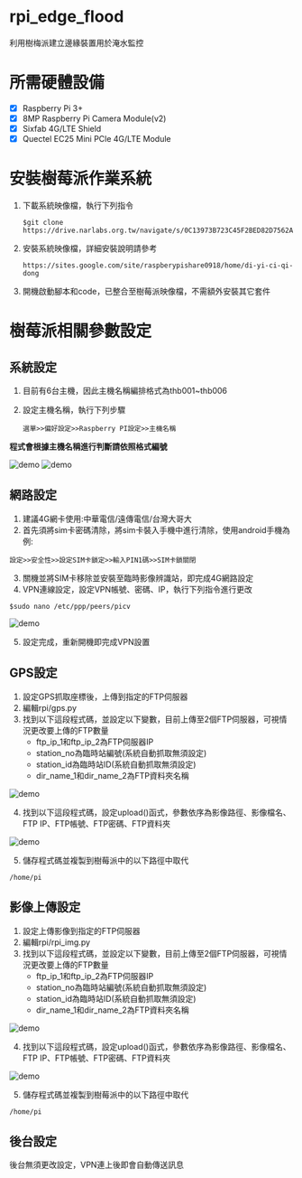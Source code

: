 # rpi_edge_flood
利用樹梅派建立邊緣裝置用於淹水監控

# 所需硬體設備
- [x] Raspberry Pi 3+
- [x] 8MP Raspberry Pi Camera Module(v2)
- [x] Sixfab 4G/LTE Shield
- [x] Quectel EC25 Mini PCle 4G/LTE Module

# 安裝樹莓派作業系統
1. 下載系統映像檔，執行下列指令
   
       $git clone https://drive.narlabs.org.tw/navigate/s/0C13973B723C45F2BED82D7562A6AD21GUY
   
2. 安裝系統映像檔，詳細安裝說明請參考
   
       https://sites.google.com/site/raspberypishare0918/home/di-yi-ci-qi-dong
   
3. 開機啟動腳本和code，已整合至樹莓派映像檔，不需額外安裝其它套件

# 樹莓派相關參數設定
## 系統設定
   1. 目前有6台主機，因此主機名稱編排格式為thb001~thb006
   2. 設定主機名稱，執行下列步驟
   
          選單>>偏好設定>>Raspberry PI設定>>主機名稱   
       
   __程式會根據主機名稱進行判斷請依照格式編號__
   
![demo](https://raw.githubusercontent.com/healthy8701/rpi_edge_flood/master/img/menu_config.JPG)
![demo](https://raw.githubusercontent.com/healthy8701/rpi_edge_flood/master/img/name.JPG)

## 網路設定
   1. 建議4G網卡使用:中華電信/遠傳電信/台灣大哥大
   2. 首先須將sim卡密碼清除，將sim卡裝入手機中進行清除，使用android手機為例:
   
    設定>>安全性>>設定SIM卡鎖定>>輸入PIN1碼>>SIM卡鎖關閉
   
   3. 關機並將SIM卡移除並安裝至臨時影像辨識站，即完成4G網路設定
   4. VPN連線設定，設定VPN帳號、密碼、IP，執行下列指令進行更改

    $sudo nano /etc/ppp/peers/picv

![demo](https://github.com/healthy8701/rpi_edge_flood/blob/master/img/vpn.JPG?raw=true)

   5. 設定完成，重新開機即完成VPN設置

## GPS設定
   1. 設定GPS抓取座標後，上傳到指定的FTP伺服器
   2. 編輯rpi/gps.py
   3. 找到以下這段程式碼，並設定以下變數，目前上傳至2個FTP伺服器，可視情況更改要上傳的FTP數量
      * ftp_ip_1和ftp_ip_2為FTP伺服器IP
      * station_no為臨時站編號(系統自動抓取無須設定)
      * station_id為臨時站ID(系統自動抓取無須設定)
      * dir_name_1和dir_name_2為FTP資料夾名稱   
   
![demo](https://raw.githubusercontent.com/healthy8701/rpi_edge_flood/master/img/gps1.JPG)

   4. 找到以下這段程式碼，設定upload()函式，參數依序為影像路徑、影像檔名、FTP IP、FTP帳號、FTP密碼、FTP資料夾
   
![demo](https://raw.githubusercontent.com/healthy8701/rpi_edge_flood/master/img/gps2.JPG)

   5. 儲存程式碼並複製到樹莓派中的以下路徑中取代
   
    /home/pi

## 影像上傳設定
   1. 設定上傳影像到指定的FTP伺服器
   2. 編輯rpi/rpi_img.py
   3. 找到以下這段程式碼，並設定以下變數，目前上傳至2個FTP伺服器，可視情況更改要上傳的FTP數量
      * ftp_ip_1和ftp_ip_2為FTP伺服器IP
      * station_no為臨時站編號(系統自動抓取無須設定)
      * station_id為臨時站ID(系統自動抓取無須設定)
      * dir_name_1和dir_name_2為FTP資料夾名稱   
      
   ![demo](https://raw.githubusercontent.com/healthy8701/rpi_edge_flood/master/img/img1.JPG)
   
   4. 找到以下這段程式碼，設定upload()函式，參數依序為影像路徑、影像檔名、FTP IP、FTP帳號、FTP密碼、FTP資料夾
    
   ![demo](https://raw.githubusercontent.com/healthy8701/rpi_edge_flood/master/img/img2.JPG)
   
   5. 儲存程式碼並複製到樹莓派中的以下路徑中取代
   
    /home/pi
    
## 後台設定
   後台無須更改設定，VPN連上後即會自動傳送訊息
